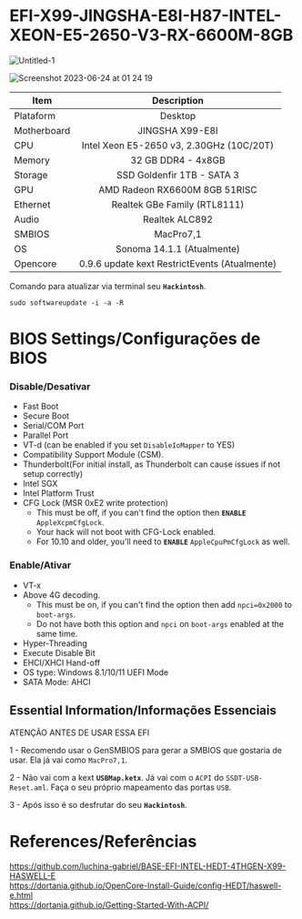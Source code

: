 # EFI-X99-JINGSHA-E8I-H87-INTEL-XEON-E5-2650-V3-RX-6600M-8GB

![Untitled-1](https://github.com/carlospelegrin/EFI-X99-JINGSHA-E8I-H87-INTEL-XEON-E5-2650-V3-RX-6600M-8GB/assets/88504218/3f032df1-f6cc-4785-9226-80ab01d8abd7)

![Screenshot 2023-06-24 at 01 24 19](https://github.com/carlospelegrin/EFI-X99-JINGSHA-E8I-H87-INTEL-XEON-E5-2650-V3-RX-6600M-8GB/assets/88504218/8fe09c69-a72e-4241-9783-4f084dfaa9ba)

|Item|Description|
|-|:-------:|
|Plataform|Desktop|
|Motherboard|JINGSHA X99-E8I|
|CPU|Intel Xeon E5-2650 v3, 2.30GHz (10C/20T)|
|Memory|32 GB DDR4 - 4x8GB|
|Storage|SSD Goldenfir 1TB - SATA 3|
|GPU|AMD Radeon RX6600M 8GB 51RISC|
|Ethernet|Realtek GBe Family (RTL8111)|
|Audio|Realtek ALC892|
|SMBIOS|MacPro7,1|
|OS|Sonoma 14.1.1 (Atualmente)|
|Opencore|0.9.6 update kext RestrictEvents (Atualmente)|

Comando para atualizar via terminal seu **`Hackintosh`**.

```
sudo softwareupdate -i -a -R
```

# BIOS Settings/Configurações de BIOS

### Disable/Desativar

- Fast Boot
- Secure Boot
- Serial/COM Port
- Parallel Port
- VT-d (can be enabled if you set `DisableIoMapper` to YES)
- Compatibility Support Module (CSM).
- Thunderbolt(For initial install, as Thunderbolt can cause issues if not setup correctly)
- Intel SGX
- Intel Platform Trust
- CFG Lock (MSR 0xE2 write protection)
  - This must be off, if you can't find the option then **`ENABLE`** `AppleXcpmCfgLock`. 
  - Your hack will not boot with CFG-Lock enabled.
  - For 10.10 and older, you'll need to **`ENABLE`** `AppleCpuPmCfgLock` as well.

### Enable/Ativar

- VT-x
- Above 4G decoding. 
  - This must be on, if you can't find the option then add `npci=0x2000` to `boot-args`. 
  - Do not have both this option and `npci` on `boot-args` enabled at the same time.
- Hyper-Threading
- Execute Disable Bit
- EHCI/XHCI Hand-off
- OS type: Windows 8.1/10/11 UEFI Mode
- SATA Mode: AHCI

## Essential Information/Informações Essenciais

ATENÇÃO ANTES DE USAR ESSA EFI

1 - Recomendo usar o GenSMBIOS para gerar a SMBIOS que gostaria de usar. Ela já vai como `MacPro7,1`.

2 - Não vai com a kext **`USBMap.ketx`**. Já vai com o `ACPI` do `SSDT-USB-Reset.aml`. Faça o seu próprio mapeamento das portas `USB`.

3 - Após isso é so desfrutar do seu **`Hackintosh`**.

# References/Referências

https://github.com/luchina-gabriel/BASE-EFI-INTEL-HEDT-4THGEN-X99-HASWELL-E
<br>
https://dortania.github.io/OpenCore-Install-Guide/config-HEDT/haswell-e.html
<br>
https://dortania.github.io/Getting-Started-With-ACPI/